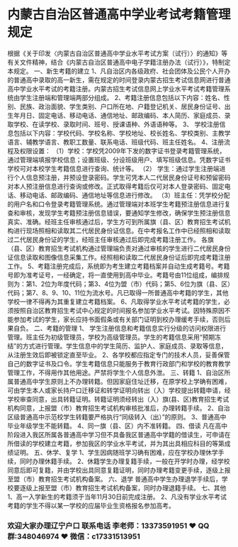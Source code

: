 # 内蒙古自治区普通高中学业考试考籍管理规定




根据《关于印发〈内蒙古自治区普通高中学业水平考试方案（试行）〉的通知》等有关文件精神，结合《内蒙古自治区普通高中电子学籍注册办法（试行）》，特制定本规定。 一、新生考籍的建立 1、凡自治区内各级政府、社会团体及公民个人开办的普通高中录取的高一新生，需在规定的时间登录内蒙古招生考试信息网进行普通高中学业水平考试的考籍注册。内蒙古招生考试信息网上学业水平考试考籍管理系统由学生注册端和管理端两部分组成。 2、考籍注册信息包括以下内容：姓名、性别、民族、政治面貌、学生类别、户口所在地、户籍登记机关、居民身份证号、出生年月日、固定电话、移动电话、通信地址、邮政编码、本人简历、家庭成员、录取学校、在读学校、录取时间、班号、授课语种、外语语种等。 3、 学校注册信息包括以下内容：学校代码、学校名称、学校地址、校长姓名、学校类别、主教学语言、辅教学语言、教职工数量、联系电话、班级代码、班主任姓名。 4、注册流程及权限设置： （1）学校：学校凭2009年下发的数字证书登录考籍管理系统，通过管理端填报学校信息；设置班级、分设班级用户、填写班级信息。凭数字证书学校可对本校学生考籍信息进行查询、统计等。 （2） 学生：通过学生注册端进行个人信息预注册，并预设登录密码。学生可凭本人二代居民身份证号和预留密码对本人预注册信息进行查询或修改。正式取得考籍后仅可对本人登录密码、固定电话、移动电话、邮政编码、通信地址等信息进行修改。 （3）班主任：凭学校分配的用户名和口令登录考籍管理系统。通过管理端对本班学生考籍预注册信息进行复查和审核，发现学生考籍预注册信息错误，要通知学生修改，确保学生预注册信息真实、准确。经班主任审核通过后，学生方可到所属旗（县、区）教育招生考试机构进行现场照相和读取其二代居民身份证信息。在中考报名工作中已经照相和读取过二代居民身份证的学生，经班主任审核通过后即完成考籍注册工作。 各旗（县、区）教育招生考试机构通过管理端负责对通过审核的学生进行二代居民身份证信息读取和图像信息采集工作。经照相和读取二代居民身份证后即完成考籍注册工作。 5、考籍注册完成后，系统即为考生建立考籍档案并自动生成考籍号。考籍号即为准考证号，一经确定，将一直使用到高中毕业。考籍号由11位组成，编排规则为：第1、2位为年度代码；第3、4位为盟（市）代码；第5、6位为旗（县、区）代码；第7、8、9、10、11位为流水号。凡已取得一所普通高中考籍的学生，其他学校一律不得再为其重复建立考籍档案。 6、凡取得学业水平考试考籍的学生，必须按照自治区教育招生考试中心规定的时间报名参加学业水平考试。因特殊原因不能参加考试的学生，家长应持书面假条或有关部门证明到校办理缓考手续，否则后果自负。 二、考籍的管理 1、 学生注册信息和考籍信息实行分级的访问权限进行管理。班主任为初级管理员，学校为高级管理员。学生的考籍信息采用“预期冻结”的方式进行管理。学生信息中的学生简历、监护人、家庭成员、录取等信息，从注册生效后即被锁定直至毕业。 2、各学校都应指定专门的技术人员，妥善保管自己的数字证书及口令。学生考籍信息只能服务于教育行政部门和学校的教育教学管理工作，不得用作其他用途。严禁将学生个人信息外泄。 三、转籍 1、自治区所属普通高中学生原则上不办理转籍。但因家庭住址迁移，在原学校上学确有困难，可由学生本人或家长持户口迁移证和转学证明向转出（入）学校提出转籍申请，经学校审查同意，出具转籍证明。转籍证明须经转出（入）旗(县、区)教育招生考试机构同意，上报盟（市）教育招生考试机构审核批准后，办理转籍手续。 2、自治区级普通高中示范校学生转籍要严格执行“同级转入（出）”的原则。 3、普通高中毕业年级学生不能转籍。 4、同一旗（县、区）内不准转籍。 四、借读 凡在高中阶段进入我区所属各普通高中学习但不具备我区普通高中学籍的借读生，可申请在所借读的学校建立考籍，参加我区的学业水平考试，并为其出具相应科目的等第成绩证明。 五、休学、复学 1、学生因病随班学习确有困难，应在学校办理休学手续，同时办理休籍手续。 2、休籍学生办理复籍手续，一般在开学时办理，经学校同意后即可复籍，并由学校出具同意复籍证明，同时办理考籍变更手续，逐级上报至盟（市）教育招生考试机构备案。 六、退学 普通高中学生办理退学手续后，学校要逐级上报至盟（市）教育招生考试机构备案，同时办理退籍手续。 七、其他 1、高一入学新生的考籍须于当年11月30日前完成注册。 2、凡没有学业水平考试考籍的学生不得以某一学校的应届毕业生资格报名参加高考。



### 欢迎大家办理辽宁户口 联系电话 李老师：13373591951 ❤️ QQ群:348046974 ❤️ 微信：c17331513951 



